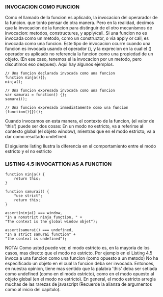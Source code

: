 ### INVOCACION COMO FUNCION
Como el llamado de la funcion es aplicado, la invocacion del operarador de la funcion. que
tonto pensar de otra manera. Pero en la realidad, decimos que la invocacion de la funcion
para distinguir de el otro mecanismos de invocacion: metodos, constructures, y
apply/call. Si una funcion no es invocada como un metodo, como un constructor, o via
apply or call, es invocada como una funcion.
Este tipo de invocacion ocurre cuando una funcion es invocada usando el operador (), y la exprecion
en la cual el () operador es aplicado no referencia la funcion como una propiedad de un objeto.
(En ese caso, tenemos el la invocacion por un metodo, pero discutimos eso despues). Aqui
hay algunos ejemplos.

```
// Una funcion declarada invocada como una funcion
function ninja(){};
ninja();

// Una funcion expresada invocada como una funcion
var samurai = function() {};
samurai();

// Una funcion expresada inmediatamente como una funcion
(function(){})();
```

Cuando invocamos en esta manera, el contexto de la funcion, (el valor de 'this') puede ser
dos cosas: En un modo no estricto, va a referirse al contexto global (el objeto window),
mientras que en el modo estricto, va  a dar como resultado undefined.

El siguiente listing Ilustra la diferencia en el comportamiento entre el modo estricto
y el no estricto

### LISTING 4.5 INVOCATTION AS A FUNCTION

```
function ninja() {
	return this;
}

function samurai() {
	"use strict";
	return this;
}

assert(ninja() === window,
"In a nonstrict ninja function, " +
"The context is the global window objet");

assert(samurai() === undefined,
"In a strict samurai function" +
"the context is undefined");
```
NOTA: Como usted puede ver, el modo estricto es, en la mayoria de los casos, mas directo
que el modo no estricto. Por ejemplo en el Listing 4.5 invoca a una funcion como una
funcion (como opuesto a un metodo) No ha especificado un objeto en el cual la funcion
deba ser invocada. Entonces, en nuestra opinion, tiene mas sentido que la palabra
'this' deba ser setiada como undefined (como en el modo estricto), como en el modo opuesto
al objeto global (en el modo no estricto). En general, el modo estricto arregla muchas
de las rarezas de javascript (Recuerde la alianza de argumentos como al inicio del capitulo).


